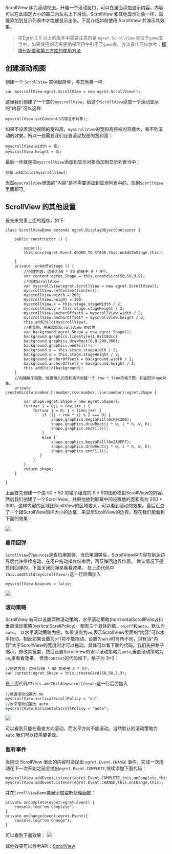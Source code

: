 ScrollView 即为滚动视图，开启一个滚动窗口，可以在里面添加显示内容，内容可以在此固定大小的窗口内左右上下滑动。ScrollView 和其他显示对象一样，需要添加到显示列表中才能被显示出来。下面介绍如何使用 ScrollView 并演示其效果。

> 在Egret 2.5 以上的版本中需要注意的是 `egret.ScrollView` 类位于`game`库当中，如果使用的话需要确保项目中引用了`game`库。方法操作可以参考：[模块化配置和第三方库的使用方法](../../../extension/threes/instructions/README.md)

## 创建滚动视图

创建一个 `ScrollView` 实例很简单，与其他类一样:
```
var myscrollView:egret.ScrollView = new egret.ScrollView();
```
这里我们创建了一个空的`myscrollView`，给这个`ScrollView`添加一个滚动显示的"内容"可以这样:
```
myscrollView.setContent(内容显示对象);
```
如果不设置滚动视图的宽和高，`myscrollView`的宽和高将被内容撑大，看不到滚动的效果。所以一般需要我们设置滚动视图的宽和高：
```
myscrollView.width = 宽;
myscrollView.height = 高;
```
最后一步就是把`myscrollView`添加到显示对象添加到显示列表当中：
```
容器.addChild(myscrollView);
```
当然`myscrollView`里面的"内容"是不需要添加到显示列表中的，放到`ScorllView`里面即可。

## ScrollView 的其他设置

首先来完善上面的程序，如下:
```
class ScrollViewDemo extends egret.DisplayObjectContainer {

    public constructor () {

        super();
        this.once(egret.Event.ADDED_TO_STAGE,this.onAddToStage,this);

    }
    private  onAddToStage () {
        //创建内容，边长为50 * 50 的格子 9 * 9个。
        var content:egret.Shape = this.createGird(50,50,9,9);
        //创建ScrollView
        var myscrollView:egret.ScrollView = new egret.ScrollView();
        myscrollView.setContent(content);
        myscrollView.width = 200;
        myscrollView.height = 300;
        myscrollView.x = this.stage.stageWidth / 2;
        myscrollView.y = this.stage.stageHeight / 2;
        myscrollView.anchorOffsetX = myscrollView.width / 2;
        myscrollView.anchorOffsetY = myscrollView.height / 2;
        this.addChild(myscrollView);
        //背景图，用来展现ScrollView 的边界
        var background:egret.Shape = new egret.Shape();
        background.graphics.lineStyle(1,0x1102cc)
        background.graphics.drawRect(0,0,200,300);
        background.graphics.endFill();
        background.x = this.stage.stageWidth / 2;
        background.y = this.stage.stageHeight / 2;
        background.anchorOffsetX = background.width / 2;
        background.anchorOffsetY = background.height / 2;
        this.addChild(background);
    }
    //创建格子函数，根据输入的宽和高来创建一个 row * line的格子图。并返回Shape对象。
    private createGird(w:number,h:number,row:number,line:number):egret.Shape {

        var shape:egret.Shape = new egret.Shape();
        for(var i = 0;i < row;i++ ) {
            for(var j = 0; j < line;j++) {
                if ((j + row * i) % 2 === 0) {
                    shape.graphics.beginFill(0xF9C20B);
                    shape.graphics.drawRect(j * w, i * h, w, h);
                    shape.graphics.endFill();
                }
                else {
                    shape.graphics.beginFill(0x2A9FFF);
                    shape.graphics.drawRect(j * w, i * h, w, h);
                    shape.graphics.endFill();
               }
            }
        }
        return shape;
    }

}
```

上面首先创建一个由 50 * 50 的格子组成的 9 * 9的图形模拟ScrollView的内容。然后我们创建了一个ScrollVeiw，并把他放到屏幕中间设置他的宽和高为 200 * 300，这样内容的区域比ScollView的区域要大，可以看到滚动的效果。最后汇总了一个跟ScrollView同样大小的边框，来显示ScollView的边界。现在我们能看到下面的效果：

![](563212070fdc9.gif)

### 启用回弹

`ScrollView`的`bounces`是否启用回弹，当启用回弹后，ScrollView中内容在到达边界后允许继续拖动，在用户拖动操作结束后，再反弹回边界位置。
默认情况下是启用回弹的，下面关闭回弹来看看效果。
在上面代码中`this.addChild(myscrollView);`这一行后面加入
```
myscrollView.bounces = false;
```
![](56321207eb04a.gif)

### 滚动策略

ScrollView 有可以设置两种滚动策略，水平滚动策略(horizontalScrollPolicy)和垂直滚动策略(verticalScrollPolicy)。都有三个具体的值，`on`,`off`和`auto`，默认为`auto`。
以水平滚动策略为例，如果设置为`on`,表示ScrollView里面的"内容"可以水平拖动，相反如果设置为`off`将不能拖动。设置为`auto`时有所不同，只有当"内容"大于ScrollView的宽度时才可以拖动。具体可以看下面的代码，我们先把格子缩小，修改其宽度，然后设置ScrollView的水平滚动策略为`auto`,垂直滚动策略为`on`,来看看效果。
修改`content`的代码如下，格子为 3*3： 
```
//创建内容，边长为50 * 50 的格子 3 * 3个。
var content:egret.Shape = this.createGird(50,50,3,3);
```
在上面代码中`this.addChild(myscrollView);`这一行后面加入
```
//垂直滚动设置为 on 
myscrollView.verticalScrollPolicy = "on";
//水平滚动设置为 auto
myscrollView.horizontalScrollPolicy = "auto";
```
![](563212081e766.gif)

可以看到只能在垂直方向滚动，而水平方向不能滚动。当然默认的滚动策略为`auto`,我们可以按需要更改。

### 监听事件

当拖动 ScrollView 里面的内容时会抛出 `egret.Event.CHANGE` 事件。完成一次拖动在下一次开始之前会抛出`egret.Event.COMPLETE`,继续添加下面代码：
```
myscrollView.addEventListener(egret.Event.COMPLETE,this.onComplete,this);
myscrollView.addEventListener(egret.Event.CHANGE,this.onChange,this);
```
并在`ScrollViewDemo`类里添加监听处理函数：
```
private onComplete(event:egret.Event) {
    console.log("on Complete")
}
private onChange(event:egret.Event){
    console.log("on Change");
}
```
可以看到下面效果：
![](56321208d8a44.gif)

其他效果可以参考API：[ScrollView](http://edn.egret.com/cn/index.php/apidoc/egret243/name/egret.ScrollView)